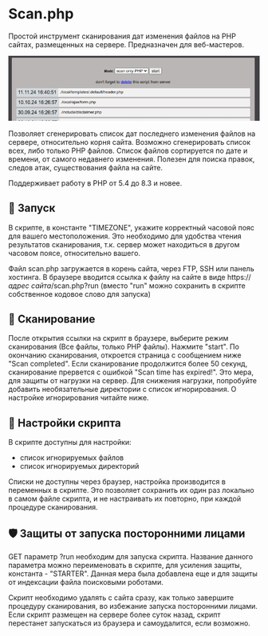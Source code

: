 # Scan.php
Простой инструмент сканирования дат изменения файлов на PHP сайтах, размещенных на сервере. Предназначен для веб-мастеров.

<p align="center">
  <img src="screenshot.png">
</p>

Позволяет сгенерировать список дат последнего изменения файлов на сервере, относительно корня сайта. Возможно сгенерировать список всех, либо только PHP файлов. Список файлов сортируется по дате и времени, от самого недавнего изменения. Полезен для поиска правок, следов атак, существования файла на сайте.

Поддерживает работу в PHP от 5.4 до 8.3 и новее.

## 🚀 Запуск
В скрипте, в константе "TIMEZONE", укажите корректный часовой пояс для вашего местоположения. Это необходимо для удобства чтения результатов сканирования, т.к. сервер может находиться в другом часовом поясе, относительно вашего.

Файл scan.php загружается в корень сайта, через FTP, SSH или панель хостинга. В браузере вводится ссылка к файлу на сайте в виде https://*адрес сайта*/scan.php?run (вместо "run" можно сохранить в скрипте собственное кодовое слово для запуска)

## 🔎 Сканирование
После открытия ссылки на скрипт в браузере, выберите режим сканирования (Все файлы, только PHP файлы). Нажмите "start". По окончанию сканирования, откроется страница с сообщением ниже "Scan completed". Если сканирование продолжится более 50 секунд, сканирование прервется с ошибкой "Scan time has expired!". Это мера, для защиты от нагрузки на сервер. Для снижения нагрузки, попробуйте добавить необязательные директории с список игнорирования. О настройке игнорирования читайте ниже.

## 🔧 Настройки скрипта
В скрипте доступны для настройки:
- список игнорируемых файлов
- список игнорируемых директорий

Списки не доступны через браузер, настройка производится в переменных в скрипте. Это позволяет сохранить их один раз локально в самом файле скрипта, и не настраивать их повторно, при каждой процедуре сканирования.

## 🛡️ Защиты от запуска посторонними лицами
GET параметр ?run необходим для запуска скрипта. Название данного параметра можно переименовать в скрипте, для усиления защиты, константа - "STARTER". Данная мера была добавлена еще и для защиты от индексации файла поисковыми роботами.

Скрипт необходимо удалять с сайта сразу, как только завершите процедуру сканирования, во избежание запуска посторонними лицами. Если скрипт размещен на сервере более суток назад, скрипт перестанет запускаться из браузера и самоудалится, если возможно.
